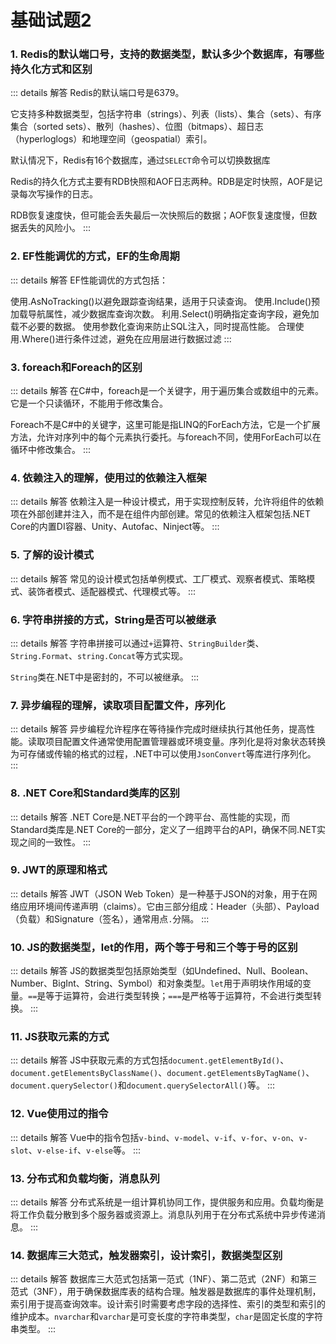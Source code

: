 
# 基础试题2

### 1. Redis的默认端口号，支持的数据类型，默认多少个数据库，有哪些持久化方式和区别

::: details 解答
Redis的默认端口号是6379。

它支持多种数据类型，包括字符串（strings）、列表（lists）、集合（sets）、有序集合（sorted sets）、散列（hashes）、位图（bitmaps）、超日志（hyperloglogs）和地理空间（geospatial）索引。

默认情况下，Redis有16个数据库，通过`SELECT`命令可以切换数据库

Redis的持久化方式主要有RDB快照和AOF日志两种。RDB是定时快照，AOF是记录每次写操作的日志。

RDB恢复速度快，但可能会丢失最后一次快照后的数据；AOF恢复速度慢，但数据丢失的风险小。
:::

### 2. EF性能调优的方式，EF的生命周期

::: details 解答
EF性能调优的方式包括：

使用.AsNoTracking()以避免跟踪查询结果，适用于只读查询。
使用.Include()预加载导航属性，减少数据库查询次数。
利用.Select()明确指定查询字段，避免加载不必要的数据。
使用参数化查询来防止SQL注入，同时提高性能。
合理使用.Where()进行条件过滤，避免在应用层进行数据过滤
:::

### 3. foreach和Foreach的区别

::: details 解答
在C#中，foreach是一个关键字，用于遍历集合或数组中的元素。它是一个只读循环，不能用于修改集合。

Foreach不是C#中的关键字，这里可能是指LINQ的ForEach方法，它是一个扩展方法，允许对序列中的每个元素执行委托。与foreach不同，使用ForEach可以在循环中修改集合。
:::

### 4. 依赖注入的理解，使用过的依赖注入框架

::: details 解答
依赖注入是一种设计模式，用于实现控制反转，允许将组件的依赖项在外部创建并注入，而不是在组件内部创建。常见的依赖注入框架包括.NET Core的内置DI容器、Unity、Autofac、Ninject等。
:::

### 5. 了解的设计模式

::: details 解答
常见的设计模式包括单例模式、工厂模式、观察者模式、策略模式、装饰者模式、适配器模式、代理模式等。
:::

### 6. 字符串拼接的方式，String是否可以被继承

::: details 解答
字符串拼接可以通过`+`运算符、`StringBuilder`类、`String.Format`、`string.Concat`等方式实现。

`String`类在.NET中是密封的，不可以被继承。
:::

### 7. 异步编程的理解，读取项目配置文件，序列化

::: details 解答
异步编程允许程序在等待操作完成时继续执行其他任务，提高性能。读取项目配置文件通常使用配置管理器或环境变量。序列化是将对象状态转换为可存储或传输的格式的过程，.NET中可以使用`JsonConvert`等库进行序列化。
:::

### 8. .NET Core和Standard类库的区别

::: details 解答
.NET Core是.NET平台的一个跨平台、高性能的实现，而Standard类库是.NET Core的一部分，定义了一组跨平台的API，确保不同.NET实现之间的一致性。
:::

### 9. JWT的原理和格式

::: details 解答
JWT（JSON Web Token）是一种基于JSON的对象，用于在网络应用环境间传递声明（claims）。它由三部分组成：Header（头部）、Payload（负载）和Signature（签名），通常用点`.`分隔。
:::

### 10. JS的数据类型，let的作用，两个等于号和三个等于号的区别

::: details 解答
JS的数据类型包括原始类型（如Undefined、Null、Boolean、Number、BigInt、String、Symbol）和对象类型。`let`用于声明块作用域的变量。`==`是等于运算符，会进行类型转换；`===`是严格等于运算符，不会进行类型转换。
:::

### 11. JS获取元素的方式

::: details 解答
JS中获取元素的方式包括`document.getElementById()`、`document.getElementsByClassName()`、`document.getElementsByTagName()`、`document.querySelector()`和`document.querySelectorAll()`等。
:::

### 12. Vue使用过的指令

::: details 解答
Vue中的指令包括`v-bind`、`v-model`、`v-if`、`v-for`、`v-on`、`v-slot`、`v-else-if`、`v-else`等。
:::

### 13. 分布式和负载均衡，消息队列

::: details 解答
分布式系统是一组计算机协同工作，提供服务和应用。负载均衡是将工作负载分散到多个服务器或资源上。消息队列用于在分布式系统中异步传递消息。
:::

### 14. 数据库三大范式，触发器索引，设计索引，数据类型区别

::: details 解答
数据库三大范式包括第一范式（1NF）、第二范式（2NF）和第三范式（3NF），用于确保数据库表的结构合理。触发器是数据库的事件处理机制，索引用于提高查询效率。设计索引时需要考虑字段的选择性、索引的类型和索引的维护成本。`nvarchar`和`varchar`是可变长度的字符串类型，`char`是固定长度的字符串类型。
:::
